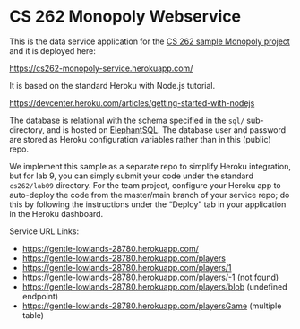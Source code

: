 # CS 262 Monopoly Webservice

This is the data service application for the [CS 262 sample Monopoly project](https://github.com/calvin-cs262-organization/monopoly-project)
and it is deployed here:

<https://cs262-monopoly-service.herokuapp.com/>

It is based on the standard Heroku with Node.js tutorial.

<https://devcenter.heroku.com/articles/getting-started-with-nodejs>

The database is relational with the schema specified in the `sql/` sub-directory,
 and is hosted on [ElephantSQL](https://www.elephantsql.com/). The database user
and password are stored as Heroku configuration variables rather than in this (public) repo.

We implement this sample as a separate repo to simplify Heroku integration, but
for lab 9, you can simply submit your code under the standard `cs262/lab09` directory.
For the team project, configure your Heroku app to auto-deploy the code from the
master/main branch of your
service repo; do this by following the instructions under the &ldquo;Deploy&rdquo;
tab in your application in the Heroku dashboard.

Service URL Links:
* https://gentle-lowlands-28780.herokuapp.com/
* https://gentle-lowlands-28780.herokuapp.com/players
* https://gentle-lowlands-28780.herokuapp.com/players/1
* https://gentle-lowlands-28780.herokuapp.com/players/-1 (not found)
* https://gentle-lowlands-28780.herokuapp.com/players/blob (undefined endpoint)
* https://gentle-lowlands-28780.herokuapp.com/playersGame (multiple table)
